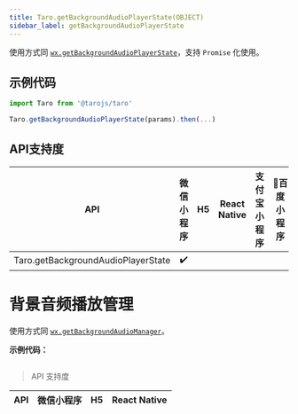 ```yaml
---
title: Taro.getBackgroundAudioPlayerState(OBJECT)
sidebar_label: getBackgroundAudioPlayerState
---
```



使用方式同 [`wx.getBackgroundAudioPlayerState`](https://developers.weixin.qq.com/miniprogram/dev/api/wx.getBackgroundAudioPlayerState.html)，支持 `Promise` 化使用。

## 示例代码

```jsx
import Taro from '@tarojs/taro'

Taro.getBackgroundAudioPlayerState(params).then(...)
```



## API支持度


| API | 微信小程序 | H5 | React Native | 支付宝小程序 | 百度小程序 |
| :-: | :-: | :-: | :-: | :-: | :-: |
| Taro.getBackgroundAudioPlayerState | ✔️ |  |  |

# 背景音频播放管理


使用方式同 [`wx.getBackgroundAudioManager`](https://developers.weixin.qq.com/miniprogram/dev/api/wx.getBackgroundAudioManager.html)。

**示例代码：**

```jsx

```

> API 支持度

| API | 微信小程序 | H5 | React Native |
| :-: | :-: | :-: | :-: |


